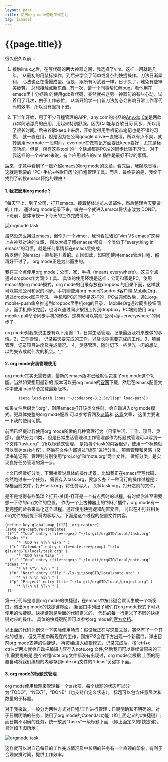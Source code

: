 ```yaml
---
layout: post
title: 使用org mode管理工作生活
tag: [Emacs]
---
```


{{page.title}}
=======================

很久很久以前...

1. 接触linux之后，在写代码的两大神器之间，我选择了vim。这样一用就是几年，
   从最初的用鼠标操作，到后来学会了简单或复杂的快捷操作。刀法日渐犀利，
   心法也正在慢慢成型。但是，跟所有习武者一样，日子久了，难免有些审美疲劳，
   总想接触点新东西...有一次，请一个同事帮忙解bug，看他用在emacs里十分娴熟
   的使用gdb看代码，突然就被这另一神器勾的有些心动，试着用了几次，由于工作较忙，
   从新开始学一门新刀法势必会影响日常工作写代码的效率，所以没有坚持下去。

2. 下半年开始，用了不少日程管理的APP。any.com的出品的[Any.do](http://www.any.do/)
   [Cal](www.any.do)是两款非常简洁漂亮的应用，用起来特别舒服。因为Cal能与谷歌日历
   同步，所以用了很长时间。后来谷歌keep出来后，开始觉得用手机记点笔记也是不错的习惯，
   就一直在用，但是因为在公司google drive一直被墙，所以有点不爽，就转到用evernote
   一段时间，evernote在做笔记方面要比keep要好，尤其是标签功能。但是，所有这些tool
   的一个缺点都是PC端的同步比较不习惯。对于我这样的一个vimer来说，有个应用对应的vim
   插件是最好不过的事情。

后来，无意中看到了一篇介绍emacs的org mode的文章。看完后，我隐隐觉得，这就是我要的
“PC+手机+谷歌日历”的日程管理工具。而且，最终要的是，我终于找到了转投emacs怀抱的理由！

#### 1. 我怎麽用org mode？

"每天早上，到了公司，打开emacs。接着整体浏览未读邮件，然后整理今天要做的工作，
通过org mode记录下来。做完一个就进入emacs将状态改为‘DONE’。
下班前，整体审视一下今天的工作完成情况。"

![orgmode task]({{root_url}}/images/orgmode2.png "orgmode2")

虽然没怎么用过emacs，但作为一个vimer，我也看过诸如“vim VS emacs”这种上古神器对决的文章，
所以大概了解emacser都有一个类似于“everything in emacs”的习惯，就是任何事情都在emacs里完成。 				    
所以他们的emacs一直都是开着的。正因如此，如果能使用emacs管理日程，那再好不过了。
org mode正是为此而生的。

我在三个点使用org mode：公司，家，手机（means everywhere）。这三个点通过dropbox作为同步工具。
具体的使用环境是这样：公司和家是PC，使用emacs的org mode模式，org mode的目录存放在dropbox
的目录下面，这样就可以实现公司和家的同步。手机则使用org mode的android客户端
[MobileOrg](https://github.com/matburt/mobileorg-android/wiki)，通过dropbox账户登录。
手机和PC的同步是这样的：PC做完修改后，通过org-mobile-push命令推送到dropbox里手机org的目录，
MobileOrg通过同步按钮同步。而手机修改完后，也可以通过同步按钮上传到dropbox，PC端则使用
org-mobile-pull命令同步手机的修改。这样就可以实现“公司+家+erverywhere”的同步了。

org mode对我来说主要有以下用途：1，日常生活管理，记录最近及将来要做的事情。2，工作管理，
记录每天要完成的工作，以及长期需要完成的工作。3，项目管理，记录项目进度及完成情况。
4，灵感管理，随时记下一些灵光一闪的想法，以免失去成就伟大的机会。^_^

#### 2. org mode安装管理使用

org mode其实无需安装，最新的emacs版本已经默认包含了org mode这个功能。当然如果想用最新的
版本可以去org mode的[官网](orgmode.org)下载，然后在emacs配置文件中使用load命令加载最新版本。

	      (setq load-path (cons "~/code/org-8.2.5c/lisp" load-path))

如果文件后缀为“.org”，则用emacs打开该类文件时，会自动进入org mode模式。更具体完整的org mode配置
可以参考官网及[这篇](http://helloxxxxxx.blog.163.com/blog/static/216015095201352772820142/)和
[这篇](http://www.cnblogs.com/holbrook/archive/2012/04/14/2447754.html#sec-7)文章，
这里主要说一下我的使用习惯。

前面已经提过我使用org mode所做的几种管理行为（日常生活、工作、项目、灵感）。虽然分为四类，
但是日常生活管理和工作管理都作为标题式管理可以写到一个文件“task.org”（所以标题式管理，
是指每个task的内容很少，使用一个标题就可以表达task内容），然后在文件内部通过“标签”进行分类。
项目管理和灵感（及读书笔记等）管理则分别使用“proj.org”和“note.org”两个文件。
做好分类，是实现良好任务管理的第一步。

上文已经做好分类，下面接着说具体的操作场景。比如我正在emacs里写代码，突然跑过来一个任务，
需要存入task.org，要怎么办？一种可行的操作过程是：存档当前文件，打开task.org，将任务写入，
关掉task.org，打开之前的文件。

是不是觉得有些繁琐？打开-关闭-打开是一个有点费时的过程，有时候你甚至需要想一下你的org文件的位置。
作为一个上古神器上的“锋利”插件，org mode有一套完整的命令来简化这个过程。通过使用快捷键和配置文件，
可以在不打开相关org文件的前提下将内容写入。下面是这个过程的配置文件内容。

	(define-key global-map [f12] 'org-capture)
	(setq org-capture-templates 
	'(("t" "Todo" entry (file+regexp "~/lx-git/orgGTD/local/task.org" "Tasks *")
         "* TODO %? %T\n %i\n " )
	  ("c" "Calendar" entry (file+datetree+prompt "~/lx-git/orgGTD/local/task.org" )
         "* TODO %?\n %i\n " )
	  ("i" "Idea" entry (file+regexp "~/lx-git/orgGTD/local/note.org" "Ideas *")
         "* %? %T\n %i\n " )
	  ("n" "Note" entry (file "~/lx-git/orgGTD/local/note.org" )
         "* %? %T\n %i\n " )
	  ("p" "Project" entry (file "~/lx-git/orgGTD/local/project.org" )
         "* %?\n %i %T\n " )
	 ))

第一行代码是设置org mode的快捷键，在emacs中按此键会默认生成一个新窗口，调出org mode的快捷键界面。
新窗口中列出了我们在org mode模式下可以使用的快捷键。快捷键则是后面的代码定义的，
代码的每一行定义了不同的快捷键对应的操作。
具体的快捷键配置可以参考org mode的[官方文档](http://orgmode.org/manual/Template-elements.html#Template-elements)。


以上面的代码为例说一下实际使用场景：假设我正在写这篇文章，突然有了一个其他的想法，
但又不想中断现在的工作，则按F12会在下方出现一个新窗口，弹出目前org mode支持的快捷键，
再按i会进入编辑模式，记录完成后，按“ctrl+c ctrl+c”两次就会自动把编辑内容存入note.org
文件,然后我们可以继续做原来的工作,需要提的是,整个过程note.org文件都没有出现过，org mode会根据
上面的配置自动将我们编辑的内容存到note.org文件的“Ideas”关键字下面。

#### 3. org mode的标题式管理

org mode使用标题来管理每一个task项，每个标题的状态可以分为“TODO”，“NEXT”，“DONE”（也支持自定义状态），
标题可以包含任意层次和数量的子标题。

对于我来说，一般分为两种方式对日程/工作进行管理：日期明确和不明确的。对于日期明确的任务，使用了org
mode的Calendar功能（即上面定义的c快捷键）;而日期不明确的任务，统一放到“Tasks”一级标题下面
（即上面定义的t快捷键）。具体如下图所示：

![orgmode task]({{root_url}}/images/orgmode.png "orgmode")

这样就可以对自己每日的工作完成情况及中长期的任务有一个直观的印象，有利于合理安排时间，提供工作效率。
